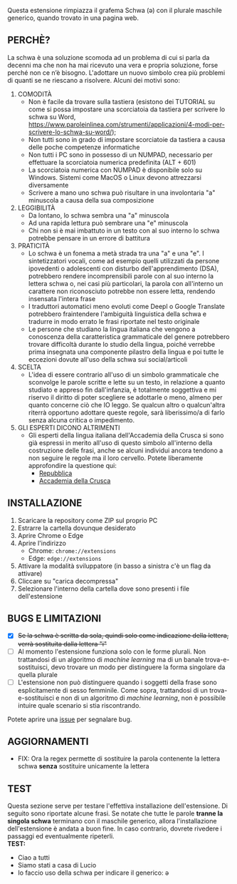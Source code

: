 Questa estensione rimpiazza il grafema Schwa (ə) con il plurale maschile generico, quando trovato in una pagina web.

## PERCHÈ?
La schwa è una soluzione scomoda ad un problema di cui si parla da decenni ma che non ha mai ricevuto una vera e propria soluzione, forse perché non ce n’è bisogno.
L'adottare un nuovo simbolo crea più problemi di quanti se ne riescano a risolvere. Alcuni dei motivi sono:
1. COMODITÀ
    - Non è facile da trovare sulla tastiera (esistono dei TUTORIAL su come si possa impostare una scorciatoia da tastiera per scrivere lo schwa su Word, https://www.paroleinlinea.com/strumenti/applicazioni/4-modi-per-scrivere-lo-schwa-su-word/);
    - Non tutti sono in grado di impostare scorciatoie da tastiera a causa delle poche competenze informatiche
    - Non tutti i PC sono in possesso di un NUMPAD, necessario per effettuare la scorciatoia numerica predefinita (ALT + 601)
    - La scorciatoia numerica con NUMPAD è disponibile solo su Windows. Sistemi come MacOS o Linux devono attrezzarsi diversamente
    - Scrivere a mano uno schwa può risultare in una involontaria "a" minuscola a causa della sua composizione
2. LEGGIBILITÀ
    - Da lontano, lo schwa sembra una "a" minuscola
    - Ad una rapida lettura può sembrare una "e" minuscola
    - Chi non si è mai imbattuto in un testo con al suo interno lo schwa potrebbe pensare in un errore di battitura
3. PRATICITÀ
    - Lo schwa è un fonema a metà strada tra una "a" e una "e". I sintetizzatori vocali, come ad esempio quelli utilizzati da persone ipovedenti o adolescenti con disturbo dell'apprendimento (DSA), potrebbero rendere incomprensibili parole con al suo interno la lettera schwa o, nei casi più particolari, la parola con all'interno un carattere non riconosciuto potrebbe non essere letta, rendendo insensata l'intera frase
    - I traduttori automatici meno evoluti come Deepl o Google Translate potrebbero fraintendere l'ambiguità linguistica della schwa e tradurre in modo errato le frasi riportate nel testo originale
    - Le persone che studiano la lingua italiana che vengono a conoscenza della caratteristica grammaticale del genere potrebbero trovare difficoltà durante lo studio della lingua, poiché verrebbe prima insegnata una componente pilastro della lingua e poi tutte le eccezioni dovute all'uso della schwa sui social/articoli
4. SCELTA
    - L'idea di essere contrario all'uso di un simbolo grammaticale che sconvolge le parole scritte e lette su un testo, in relazione a quanto studiato e appreso fin dall'infanzia, è totalmente soggettiva e mi riservo il diritto di poter scegliere se adottarle o meno, almeno per quanto concerne ciò che IO leggo. Se qualcun altro o qualcun'altra riterrà opportuno adottare queste regole, sarà liberissimo/a di farlo senza alcuna critica o impedimento.
5. GLI ESPERTI DICONO ALTRIMENTI
    - Gli esperti della lingua italiana dell'Accademia della Crusca si sono già espressi in merito all'uso di questo simbolo all'interno della costruzione delle frasi, anche se alcuni individui ancora tendono a non seguire le regole ma il loro cervello. Potete liberamente approfondire la questione qui:
        - [Repubblica](https://www.repubblica.it/cultura/2021/09/24/news/l_accademia_della_crusca_interviene_su_schwa_e_asterisco-319271624/)
        - [Accademia della Crusca](https://accademiadellacrusca.it/it/consulenza/un-asterisco-sul-genere/4018#:~:text=...-,allo%20schwa,-In%20alternativa%20all%E2%80%99asterisco)

## INSTALLAZIONE
1. Scaricare la repository come ZIP sul proprio PC
2. Estrarre la cartella dovunque desiderato
3. Aprire Chrome o Edge
4. Aprire l'indirizzo
    - Chrome: `chrome://extensions`
    - Edge: `edge://extensions`
5. Attivare la modalità sviluppatore (in basso a sinistra c'è un flag da attivare)
6. Cliccare su "carica decompressa"
7. Selezionare l'interno della cartella dove sono presenti i file dell'estensione

## BUGS E LIMITAZIONI
- [x] ~~Se la schwa è scritta da sola, quindi solo come indicazione della lettera, verrà sostituita dalla lettera "i"~~
- [ ] Al momento l'estensione funziona solo con le forme plurali. Non trattandosi di un algoritmo di *machine learning* ma di un banale trova-e-sostituisci, devo trovare un modo per distinguere la forma singolare da quella plurale
- [ ] L'estensione non può distinguere quando i soggetti della frase sono esplicitamente di sesso femminile. Come sopra, trattandosi di un trova-e-sostituisci e non di un algoritmo di *machine learning*, non è possibile intuire quale scenario si stia riscontrando.

Potete aprire una [issue](https://github.com/frankie-mceyes/NoSchwa/issues) per segnalare bug.

## AGGIORNAMENTI
- FIX: Ora la regex permette di sostituire la parola contenente la lettera schwa **senza** sostituire unicamente la lettera

## TEST
Questa sezione serve per testare l'effettiva installazione dell'estensione.
Di seguito sono riportate alcune frasi. Se notate che tutte le parole **tranne la singola schwa** terminano con il maschile generico, allora l'installazione dell'estensione è andata a buon fine. In caso contrario, dovrete rivedere i passaggi ed eventualmente ripeterli.
<br>
**TEST:**
- Ciao a tutti
- Siamo stati a casa di Lucio
- Io faccio uso della schwa per indicare il generico: ə
